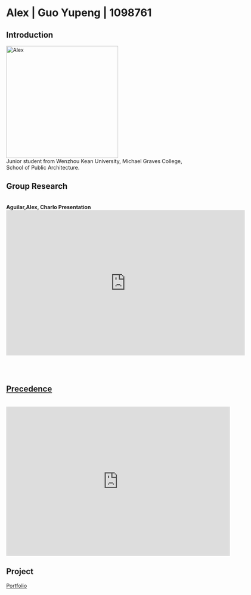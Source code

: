 # Alex | Guo Yupeng | 1098761

## Introduction
<img alt="Alex" src="https://github.com/steenblikrs/2021-Spring-Studio/blob/3d7ceffd6c93f26a6f8b004195904bff8a7a9fac/students/Alex/pic/%E7%85%A7%E7%89%87.jpg?raw=true" width="300">
<br>
Junior student from Wenzhou Kean University, Michael Graves College, School of Public Architecture.

## Group Research
<br />
<strong>Aguilar,Alex, Charlo Presentation</strong>
<iframe src="https://docs.google.com/presentation/d/e/2PACX-1vQsfU6xS-13yQrhrR1UdioB8MmfH_x7gfnlLSA1BVwYjdOjl4uQs7rWfIZjiQGEpGmGBHHjdyCqX6UQ/embed?start=true&amp;loop=true&amp;delayms=3000" frameborder="0" width="640" height="389" allowfullscreen="true" mozallowfullscreen="true" webkitallowfullscreen="true"></iframe>
<p><br />
<br />

## [Precedence](https://github.com/steenblikrs/2021-Spring-Studio/blob/0bedf5ba17bf2f22a3b7667059f2b8ab0abb9e77/students/Alex/information.md)
 <br/>
<iframe width="600" height="400" allowfullscreen style="border-style:none;" src="https://cdn.pannellum.org/2.5/pannellum.htm#panorama=https%3A//api2.enscape3d.com/v3/view/79558fd3-0fea-462c-bed7-f39bde2e9d5c&autoLoad=true"></iframe>
 <br/>
 


 ## Project
[Portfolio](https://yupengguo.wordpress.com)
<br/>
